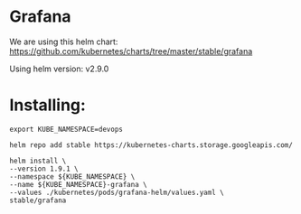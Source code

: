 Grafana
============

We are using this helm chart: https://github.com/kubernetes/charts/tree/master/stable/grafana

Using helm version: v2.9.0


# Installing:
```
export KUBE_NAMESPACE=devops
```

```
helm repo add stable https://kubernetes-charts.storage.googleapis.com/

helm install \
--version 1.9.1 \
--namespace ${KUBE_NAMESPACE} \
--name ${KUBE_NAMESPACE}-grafana \
--values ./kubernetes/pods/grafana-helm/values.yaml \
stable/grafana
```
